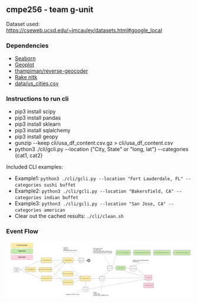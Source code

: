 ## cmpe256 - team g-unit

Dataset used: https://cseweb.ucsd.edu/~jmcauley/datasets.html#google_local

### Dependencies
- [Seaborn](https://seaborn.pydata.org/tutorial.html)
- [Geoplot](https://residentmario.github.io/geoplot/quickstart/quickstart.html)
- [thampiman/reverse-geocoder](https://github.com/thampiman/reverse-geocoder)
- [Rake nltk](https://pypi.org/project/rake-nltk/)
- [data/us_cities.csv](https://github.com/kelvins/US-Cities-Database)

### Instructions to run cli
- pip3 install scipy
- pip3 install pandas
- pip3 install sklearn
- pip3 install sqlalchemy
- pip3 install geopy
- gunzip --keep cli/usa_df_content.csv.gz > cli/usa_df_content.csv
- python3 ./cli/gcli.py --location {"City, State" or "long, lat"} --categories {cat1, cat2}

Included CLI examples:
- Example1: `python3 ./cli/gcli.py --location "Fort Lauderdale, FL" --categories sushi buffet`
- Example2: `python3 ./cli/gcli.py --location "Bakersfield, CA" --categories indian buffet`
- Example3: `python3 ./cli/gcli.py --location "San Jose, CA" --categories american`
- Clear out the cached results: `./cli/clean.sh`

### Event Flow

![event-flow](images/event-flow.png)
